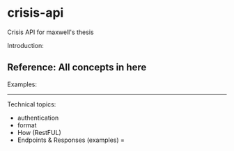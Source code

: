 # crisis-api
Crisis API for maxwell's thesis


Introduction:





Reference:
All concepts in here
-


Examples:





-------
Technical topics:
- authentication
- format
- How (RestFUL)
- Endpoints & Responses (examples) =
